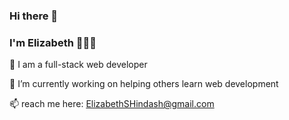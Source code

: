 ### Hi there 👋 
### I'm Elizabeth 👩🏻‍💻

🌱 I am a full-stack web developer

🔭 I’m currently working on helping others learn web development

📫 reach me here: ElizabethSHindash@gmail.com


<!--
**dragon-stark/dragon-stark** is a ✨ _special_ ✨ repository because its `README.md` (this file) appears on your GitHub profile.

Here are some ideas to get you started:

- 🔭 I’m currently working on ...
- 🌱 I’m currently learning ...
- 👯 I’m looking to collaborate on ...
- 🤔 I’m looking for help with ...
- 💬 Ask me about ...
- 📫 How to reach me: ...
- 😄 Pronouns: ...
- ⚡ Fun fact: ...
-->
